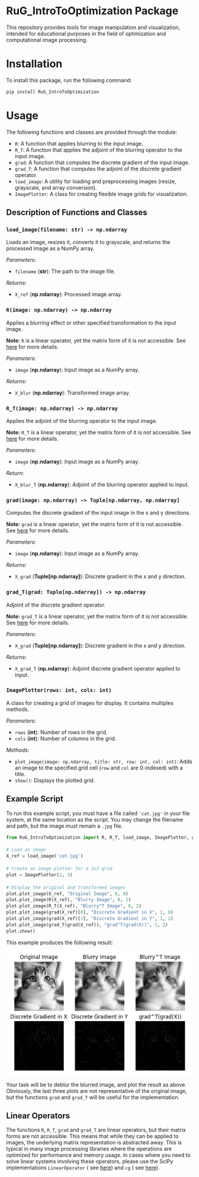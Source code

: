# RuG_IntroToOptimization Package

This repository provides tools for image manipulation and visualization, intended for educational purposes in the field
of optimization and computational image processing.

# Installation

To install this package, run the following command:

```bash
pip install RuG_IntroToOptimization
```

# Usage

The following functions and classes are provided through the module:

- `R`: A function that applies blurring to the input image.
- `R_T`: A function that applies the adjoint of the blurring operator to the input image.
- `grad`: A function that computes the discrete gradient of the input image.
- `grad_T`: A function that computes the adjoint of the discrete gradient operator.
- `load_image`: A utility for loading and preprocessing images (resize, grayscale, and array conversion).
- `ImagePlotter`: A class for creating flexible image grids for visualization.

## Description of Functions and Classes

### `load_image(filename: str) -> np.ndarray`

Loads an image, resizes it, converts it to grayscale, and returns the processed image as a NumPy array.

_Parameters_:

- `filename` (**str**): The path to the image file.

_Returns_:

- `X_ref` (**np.ndarray**): Processed image array.

### `R(image: np.ndarray) -> np.ndarray`

Applies a blurring effect or other specified transformation to the input image.

**Note:** `R` is a linear operator, yet the matrix form of it is not accessible. See [here](#Linear-Operators) for more
details.

_Parameters_:

- `image` (**np.ndarray**): Input image as a NumPy array.

_Returns_:

- `X_blur` (**np.ndarray**): Transformed image array.

### `R_T(image: np.ndarray) -> np.ndarray`

Applies the adjoint of the blurring operator to the input image.

**Note:** `R_T` is a linear operator, yet the matrix form of it is not accessible. See [here](#Linear-Operators) for more
details.

_Parameters_:

- `image` (**np.ndarray**): Input image as a NumPy array.

_Return_:

- `X_blur_T` (**np.ndarray**): Adjoint of the blurring operator applied to input.

### `grad(image: np.ndarray) -> Tuple[np.ndarray, np.ndarray]`

Computes the discrete gradient of the input image in the x and y directions.

**Note:** `grad` is a linear operator, yet the matrix form of it is not accessible. See [here](#Linear-Operators) for more
details.

_Parameters_:

- `image` (**np.ndarray**): Input image as a NumPy array.

_Returns_:

- `X_grad` (**Tuple[np.ndarray]**): Discrete gradient in the x and y direction.

### `grad_T(grad: Tuple[np.ndarray]) -> np.ndarray`

Adjoint of the discrete gradient operator.

**Note:** `grad_T` is a linear operator, yet the matrix form of it is not accessible. See [here](#Linear-Operators) for more
details.

_Parameters_:

- `X_grad` (**Tuple[np.ndarray]**): Discrete gradient in the x and y direction.

_Returns_:

- `X_grad_T` (**np.ndarray**): Adjoint discrete gradient operator applied to input.

### `ImagePlotter(rows: int, cols: int)`

A class for creating a grid of images for display. It contains multiples methods.

_Parameters_:

- `rows` (**int**): Number of rows in the grid.
- `cols` (**int**): Number of columns in the grid.

_Methods_:

- `plot_image(image: np.ndarray, title: str, row: int, col: int)`: Adds an image to the specified grid cell (`row` and
  `col` are 0-indexed) with a title.
- `show()`: Displays the plotted grid.

## Example Script

To run this example script, you must have a file called `'cat.jpg'` in your file system, at the same location as the
script. You may change the filename and path, but the image must remain a `.jpg` file.

```python
from RuG_IntroToOptimization import R, R_T, load_image, ImagePlotter, grad, grad_T

# Load an image
X_ref = load_image('cat.jpg')

# Create an image plotter for a 2x3 grid
plot = ImagePlotter(2, 3)

# Display the original and transformed images
plot.plot_image(X_ref, "Original Image", 0, 0)
plot.plot_image(R(X_ref), "Blurry Image", 0, 1)
plot.plot_image(R_T(X_ref), "Blurry^T Image", 0, 2)
plot.plot_image(grad(X_ref)[0], "Discrete Gradient in X", 1, 0)
plot.plot_image(grad(X_ref)[1], "Discrete Gradient in Y", 1, 1)
plot.plot_image(grad_T(grad(X_ref)), "grad^T(grad(X))", 1, 2)
plot.show()
```

This example produces the following result:

![Resulting Image](https://github.com/DanielCortild/Introduction-To-Optimization/blob/main/tests/result.png?raw=true)

Your task will be to deblur the blurred image, and plot the result as above. Obviously, the last three plots are not
representative of the original image, but the functions `grad` and `grad_T` will be useful for the implementation.

## Linear Operators

The functions `R`, `R_T`, `grad` and `grad_T` are linear operators, but their matrix forms are not accessible. This
means that while they can be applied to images, the underlying matrix representation is abstracted away. This is typical
in many image processing libraries where the operations are optimized for performance and memory usage. In cases where
you need to solve linear systems involving these operators, please use the SciPy implementations `LinearOperator` (
see [here](https://docs.scipy.org/doc/scipy/reference/generated/scipy.sparse.linalg.LinearOperator.html)) and `cg` (
see [here](https://docs.scipy.org/doc/scipy/reference/generated/scipy.sparse.linalg.cg.html)).